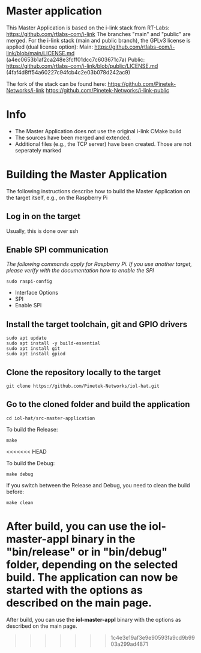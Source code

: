 # Master application
This Master Application is based on the i-link stack from RT-Labs: https://github.com/rtlabs-com/i-link
The branches "main" and "public" are merged. 
For the i-link stack (main and public branch), the GPLv3 license is applied (dual license option):
Main: https://github.com/rtlabs-com/i-link/blob/main/LICENSE.md (a4ec0653b1af2ca248e3fcff01dcc7c603671c7a)
Public: https://github.com/rtlabs-com/i-link/blob/public/LICENSE.md (4faf4d8ff54a60227c94fcb4c2e03b078d242ac9)

The fork of the stack can be found here: 
https://github.com/Pinetek-Networks/i-link
https://github.com/Pinetek-Networks/i-link-public

# Info
- The Master Application does not use the original i-link CMake build
- The sources have been merged and extended.
- Additional files (e.g., the TCP server) have been created. Those are not seperately marked

# Building the Master Application 
The following instructions describe how to build the Master Application on the target itself, e.g., on the Raspberry Pi

## Log in on the target
Usually, this is done over ssh

## Enable SPI communication
_The following commands apply for Raspberry Pi. If you use another target, please verify with the documentation how to enable the SPI_

```
sudo raspi-config
```
+ Interface Options
+ SPI
+ Enable SPI

## Install the target toolchain, git and GPIO drivers
```
sudo apt update
sudo apt install -y build-essential
sudo apt install git
sudo apt install gpiod	
```

## Clone the repository locally to the target
```
git clone https://github.com/Pinetek-Networks/iol-hat.git
```

## Go to the cloned folder and build the application
```
cd iol-hat/src-master-application
```
To build the Release:
```
make
```
<<<<<<< HEAD

To build the Debug:
```
make debug
```

If you switch between the Release and Debug, you need to clean the build before:
```
make clean
```

After build, you can use the **iol-master-appl** binary in the "bin/release" or in "bin/debug" folder, depending on the selected build. The application can now be started with the options as described on the main page.
=======
After build, you can use the **iol-master-appl** binary with the options as described on the main page.
>>>>>>> 1c4e3e19af3e9e90593fa9cd9b9903a299ad4871
